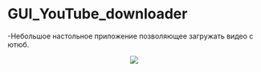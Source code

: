 # GUI_YouTube_downloader
-Небольшое настольное приложение позволяющее загружать видео с ютюб.
<div align="center">
  <img src=https://github.com/DrrBurger/Photos_for_git/blob/master/yt_downloader.png)" width=auto height=auto/>
</div>
